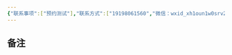 ```yaml
---
{"联系事项":["预约测试"],"联系方式":["19198061560","微信：wxid_xh1oun1w0srv22"],"所属单位":["科为"],"添加时间":"2024-09-03 14:25","tags":null,"dg-publish":true,"permalink":"/联系人/刘生/","dgPassFrontmatter":true,"created":"2024-09-03T14:25:24.511+08:00","updated":"2024-09-15T19:48:11.266+08:00"}
---
```


## 备注
